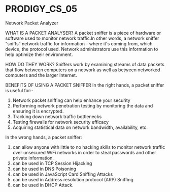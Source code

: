 # PRODIGY_CS_05
Network Packet Analyzer

WHAT IS A PACKET ANALYSER?
A packet sniffer is a piece of hardware or software used to monitor network traffic.In other words, a network sniffer “sniffs” network traffic for information - where it's coming from, which device, the protocol used. Network administrators use this information to help optimize their environment. 

HOW DO THEY WORK?
Sniffers work by examining streams of data packets that flow between computers on a network as well as between networked computers and the larger Internet.

BENEFITS OF USING A PACKET SNIFFER
In the right hands, a packet sniffer is useful for:-
1. Network packet sniffing can help enhance your security
2. Performing network penetration testing by monitoring the data and ensuring it is encrypted.
3. Tracking down network traffic bottlenecks
4. Testing firewalls for network security efficacy
5. Acquiring statistical data on network bandwidth, availability, etc.

In the wrong hands, a packet sniffer:
1. can allow anyone with little to no hacking skills to monitor network traffic over unsecured WiFi networks in order to steal passwords and other private information.
2. can be used in TCP Session Hijacking
3. can be used in DNS Poisoning
4. can be used in JavaScript Card Sniffing Attacks
5. can be used in Address resolution protocol (ARP) Sniffing
6. can be used in DHCP Attack.
